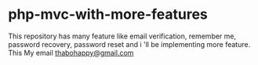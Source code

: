 # php-mvc-with-more-features
This repository has many feature like email verification, remember me, password recovery, password reset and i 'll be implementing more feature. This  My email thabohappy@gmail.com
